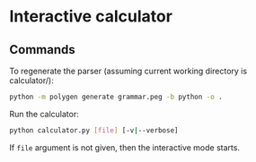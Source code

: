 # Interactive calculator

## Commands

To regenerate the parser (assuming current working directory is calculator/):

```sh
python -m polygen generate grammar.peg -b python -o .
```

Run the calculator:

```sh
python calculator.py [file] [-v|--verbose]
```

If `file` argument is not given, then the interactive mode starts.
